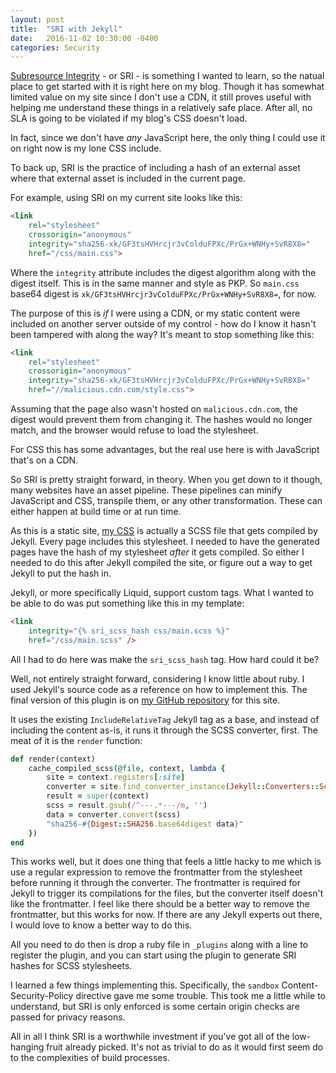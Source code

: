 ```yaml
---
layout: post
title:  "SRI with Jekyll"
date:   2016-11-02 10:30:00 -0400
categories: Security
---
```


[Subresource Integrity][1] - or SRI - is something I wanted to learn, so the
natual place to get started with it is right here on my blog. Though it has
somewhat limited value on my site since I don't use a CDN, it still proves
useful with helping me understand these things in a relatively safe place. After
all, no SLA is going to be violated if my blog's CSS doesn't load.

In fact, since we don't have *any* JavaScript here, the only thing I could
use it on right now is my lone CSS include.

To back up, SRI is the practice of including a hash of an external asset where
that external asset is included in the current page.

For example, using SRI on my current site looks like this:

```html
<link
    rel="stylesheet"
    crossorigin="anonymous"
    integrity="sha256-xk/GF3tsHVHrcjr3vColduFPXc/PrGx+WNHy+SvR8X8="
    href="/css/main.css">
```

Where the `integrity` attribute includes the digest algorithm along with the
digest itself. This is in the same manner and style as PKP. So `main.css` base64
digest is `xk/GF3tsHVHrcjr3vColduFPXc/PrGx+WNHy+SvR8X8=`, for now.

The purpose of this is *if* I were using a CDN, or my static content were
included on another server outside of my control - how do I know it hasn't been
tampered with along the way? It's meant to stop something like this:

```html
<link
    rel="stylesheet"
    crossorigin="anonymous"
    integrity="sha256-xk/GF3tsHVHrcjr3vColduFPXc/PrGx+WNHy+SvR8X8="
    href="//malicious.cdn.com/style.css">
```

Assuming that the page also wasn't hosted on `malicious.cdn.com`, the digest
would prevent them from changing it. The hashes would no longer match, and
the browser would refuse to load the stylesheet.

For CSS this has some advantages, but the real use here is with JavaScript
that's on a CDN.

So SRI is pretty straight forward, in theory. When you get down to it though,
many websites have an asset pipeline. These pipelines can minify JavaScript and
CSS, transpile them, or any other transformation. These can either happen at
build time or at run time.

As this is a static site, [my CSS][2] is actually a SCSS file that gets compiled
by Jekyll. Every page includes this stylesheet. I needed to have the generated
pages have the hash of my stylesheet *after* it gets compiled. So either I
needed to do this after Jekyll compiled the site, or figure out a way to get
Jekyll to put the hash in.

Jekyll, or more specifically Liquid, support custom tags. What I wanted to be
able to do was put something like this in my template:

```html
<link
    integrity="{% sri_scss_hash css/main.scss %}"
    href="/css/main.scss" />
```

All I had to do here was make the `sri_scss_hash` tag. How hard could it be?

Well, not entirely straight forward, considering I know little about ruby. I
used Jekyll's source code as a reference on how to implement this. The final
version of this plugin is on [my GitHub repository][3] for this site.

It uses the existing `IncludeRelativeTag` Jekyll tag as a base, and instead of
including the content as-is, it runs it through the SCSS converter, first. The
meat of it is the `render` function:

```ruby
def render(context)
    cache_compiled_scss(@file, context, lambda {
        site = context.registers[:site]
        converter = site.find_converter_instance(Jekyll::Converters::Scss)
        result = super(context)
        scss = result.gsub(/^---.*---/m, '')
        data = converter.convert(scss)
        "sha256-#{Digest::SHA256.base64digest data}"
    })
end
``` 

This works well, but it does one thing that feels a little hacky to me which is
use a regular expression to remove the frontmatter from the stylesheet before
running it through the converter. The frontmatter is required for Jekyll to
trigger its compilations for the files, but the converter itself doesn't like
the frontmatter. I feel like there should be a better way to remove the
frontmatter, but this works for now. If there are any Jekyll experts out there,
I would love to know a better way to do this.

All you need to do then is drop a ruby file in `_plugins` along with a line
to register the plugin, and you can start using the plugin to generate SRI
hashes for SCSS stylesheets.

I learned a few things implementing this. Specifically, the `sandbox`
Content-Security-Policy directive gave me some trouble. This took me a little
while to understand, but SRI is only enforced is some certain origin checks are
passed for privacy reasons.

All in all I think SRI is a worthwhile investment if you've got all of the
low-hanging fruit already picked. It's not as trivial to do as it would first
seem do to the complexities of build processes.


[1]: https://developer.mozilla.org/en-US/docs/Web/Security/Subresource_Integrity
[2]: https://github.com/vcsjones/vcsjones.com/blob/master/css/main.scss
[3]: https://github.com/vcsjones/vcsjones.com/blob/61ba0443725f73898a78bdc625df36ca3b1c3735/_plugins/sri.rb
